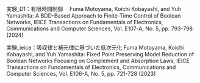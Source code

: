 実験_D1：有限時間制御　
Fuma Motoyama, Koichi Kobayashi, and Yuh Yamashita: A BDD-Based Approach to Finite-Time Control of Boolean Networks, IEICE Transactions on Fundamentals of Electronics, Communications and Computer Sciences, Vol. E107-A, No. 5, pp. 793-798 (2024) 

実験_ieice：吸収律と補元律に基づいた低次元化
Fuma Motoyama, Koichi Kobayashi, and Yuh Yamashita: Fixed Point Preserving Model Reduction of Boolean Networks Focusing on Complement and Absorption Laws, IEICE Transactions on Fundamentals of Electronics, Communications and Computer Sciences, Vol. E106-A, No. 5, pp. 721-728 (2023)
